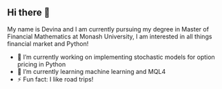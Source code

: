 ## Hi there 👋

My name is Devina and I am currently pursuing my degree in Master of Financial Mathematics at Monash University, I am interested in all things financial market and Python!

- 🔭 I’m currently working on implementing stochastic models for option pricing in Python 
- 🌱 I’m currently learning machine learning and MQL4
- ⚡ Fun fact: I like road trips!
<!--
**devinagabriella/devinagabriella** is a ✨ _special_ ✨ repository because its `README.md` (this file) appears on your GitHub profile.

Here are some ideas to get you started:

- 🔭 I’m currently working on ...
- 🌱 I’m currently learning ...
- 👯 I’m looking to collaborate on ...
- 🤔 I’m looking for help with ...
- 💬 Ask me about ...
- 📫 How to reach me: ...
- 😄 Pronouns: ...
- ⚡ Fun fact: ...
-->
